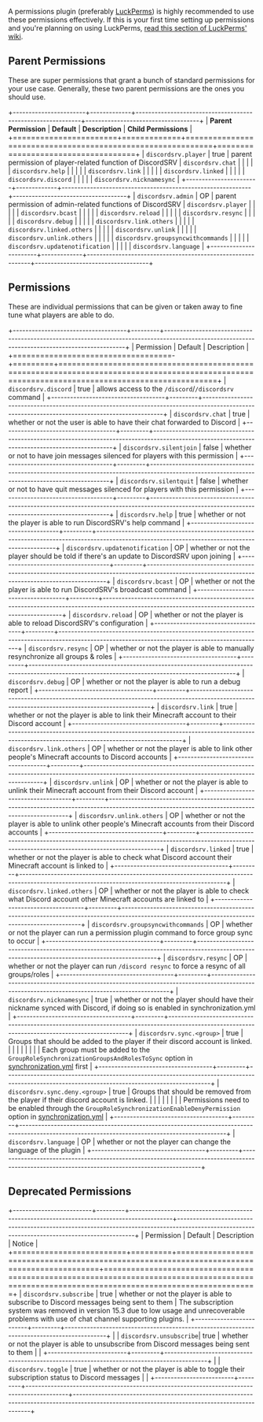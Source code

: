 A permissions plugin (preferably [LuckPerms](https://luckperms.net)) is highly recommended to use these permissions effectively. If this is your first time setting up permissions and you're planning on using LuckPerms, [read this section of LuckPerms' wiki](https://luckperms.net/wiki/Usage).

## Parent Permissions
These are super permissions that grant a bunch of standard permissions for your use case. Generally, these two parent permissions are the ones you should use.  

+-----------------------+-------------+------------------------------------------------------------+------------------------------------+
| **Parent Permission** | **Default** | **Description**                                            | **Child Permissions**              |
+=======================+=============+============================================================+====================================+
| `discordsrv.player`   | true        | parent permission of player-related function of DiscordSRV | `discordsrv.chat`                  |
|                       |             |                                                            | `discordsrv.help`                  |
|                       |             |                                                            | `discordsrv.link`                  |
|                       |             |                                                            | `discordsrv.linked`                |
|                       |             |                                                            | `discordsrv.discord`               |
|                       |             |                                                            | `discordsrv.nicknamesync`          |
+-----------------------+-------------+------------------------------------------------------------+------------------------------------+
| `discordsrv.admin`    | OP          | parent permission of admin-related functions of DiscordSRV | `discordsrv.player`                |
|                       |             |                                                            | `discordsrv.bcast`                 |
|                       |             |                                                            | `discordsrv.reload`                |
|                       |             |                                                            | `discordsrv.resync`                |
|                       |             |                                                            | `discordsrv.debug`                 |
|                       |             |                                                            | `discordsrv.link.others`           |
|                       |             |                                                            | `discordsrv.linked.others`         |
|                       |             |                                                            | `discordsrv.unlink`                |
|                       |             |                                                            | `discordsrv.unlink.others`         |
|                       |             |                                                            | `discordsrv.groupsyncwithcommands` |
|                       |             |                                                            | `discordsrv.updatenotification`    |
|                       |             |                                                            | `discordsrv.language`              |
+-----------------------+-------------+------------------------------------------------------------+------------------------------------+

## Permissions
These are individual permissions that can be given or taken away to fine tune what players are able to do.  

+------------------------------------+---------+-----------------------------------------------------------------------------------------------------------------------------------------------+
| Permission                         | Default | Description                                                                                                                                   |
+===================================-+=========+===============================================================================================================================================+
| `discordsrv.discord`               | true    | allows access to the `/discord`/`/discordsrv` command                                                                                         |
+------------------------------------+---------+-----------------------------------------------------------------------------------------------------------------------------------------------+
| `discordsrv.chat`                  | true    | whether or not the user is able to have their chat forwarded to Discord                                                                       |
+------------------------------------+---------+-----------------------------------------------------------------------------------------------------------------------------------------------+
| `discordsrv.silentjoin`            | false   | whether or not to have join messages silenced for players with this permission                                                                |
+------------------------------------+---------+-----------------------------------------------------------------------------------------------------------------------------------------------+
| `discordsrv.silentquit`            | false   | whether or not to have quit messages silenced for players with this permission                                                                |
+------------------------------------+---------+-----------------------------------------------------------------------------------------------------------------------------------------------+
| `discordsrv.help`                  | true    | whether or not the player is able to run DiscordSRV's help command                                                                            |
+------------------------------------+---------+-----------------------------------------------------------------------------------------------------------------------------------------------+
| `discordsrv.updatenotification`    | OP      | whether or not the player should be told if there's an update to DiscordSRV upon joining                                                      |
+------------------------------------+---------+-----------------------------------------------------------------------------------------------------------------------------------------------+
| `discordsrv.bcast`                 | OP      | whether or not the player is able to run DiscordSRV's broadcast command                                                                       |
+------------------------------------+---------+-----------------------------------------------------------------------------------------------------------------------------------------------+
| `discordsrv.reload`                | OP      | whether or not the player is able to reload DiscordSRV's configuration                                                                        |
+------------------------------------+---------+-----------------------------------------------------------------------------------------------------------------------------------------------+
| `discordsrv.resync`                | OP      | whether or not the player is able to manually resynchronize all groups & roles                                                                |
+------------------------------------+---------+-----------------------------------------------------------------------------------------------------------------------------------------------+
| `discordsrv.debug`                 | OP      | whether or not the player is able to run a debug report                                                                                       |
+------------------------------------+---------+-----------------------------------------------------------------------------------------------------------------------------------------------+
| `discordsrv.link`                  | true    | whether or not the player is able to link their Minecraft account to their Discord account                                                    |
+------------------------------------+---------+-----------------------------------------------------------------------------------------------------------------------------------------------+
| `discordsrv.link.others`           | OP      | whether or not the player is able to link other people's Minecraft accounts to Discord accounts                                               |
+------------------------------------+---------+-----------------------------------------------------------------------------------------------------------------------------------------------+
| `discordsrv.unlink`                | OP      | whether or not the player is able to unlink their Minecraft account from their Discord account                                                |
+------------------------------------+---------+-----------------------------------------------------------------------------------------------------------------------------------------------+
| `discordsrv.unlink.others`         | OP      | whether or not the player is able to unlink other people's Minecraft accounts from their Discord accounts                                     |
+------------------------------------+---------+-----------------------------------------------------------------------------------------------------------------------------------------------+
| `discordsrv.linked`                | true    | whether or not the player is able to check what Discord account their Minecraft account is linked to                                          |
+------------------------------------+---------+-----------------------------------------------------------------------------------------------------------------------------------------------+
| `discordsrv.linked.others`         | OP      | whether or not the player is able to check what Discord account other Minecraft accounts are linked to                                        |
+------------------------------------+---------+-----------------------------------------------------------------------------------------------------------------------------------------------+
| `discordsrv.groupsyncwithcommands` | OP      | whether or not the player can run a permission plugin command to force group sync to occur                                                    |
+------------------------------------+---------+-----------------------------------------------------------------------------------------------------------------------------------------------+
| `discordsrv.resync`                | OP      | whether or not the player can run `/discord resync` to force a resync of all groups/roles                                                     |
+------------------------------------+---------+-----------------------------------------------------------------------------------------------------------------------------------------------+
| `discordsrv.nicknamesync`          | true    | whether or not the player should have their nickname synced with Discord, if doing so is enabled in synchronization.yml                       |
+------------------------------------+---------+-----------------------------------------------------------------------------------------------------------------------------------------------+
| `discordsrv.sync.<group>`          | true    | Groups that should be added to the player if their discord account is linked.                                                                 |
|                                    |         |                                                                                                                                               |
|                                    |         | Each group must be added to the `GroupRoleSynchronizationGroupsAndRolesToSync` option in [synchronization.yml](../synchronization) first      |
+------------------------------------+---------+-----------------------------------------------------------------------------------------------------------------------------------------------+
| `discordsrv.sync.deny.<group>`     | true    | Groups that should be removed from the player if their discord account is linked.                                                             |
|                                    |         |                                                                                                                                               |
|                                    |         | Permissions need to be enabled through the `GroupRoleSynchronizationEnableDenyPermission` option in [synchronization.yml](../synchronization) |
+------------------------------------+---------+-----------------------------------------------------------------------------------------------------------------------------------------------+
| `discordsrv.language`              | OP      | whether or not the player can change the language of the plugin                                                                               |
+------------------------------------+---------+-----------------------------------------------------------------------------------------------------------------------------------------------+
## Deprecated Permissions

+-------------------------+---------+-------------------------------------------------------------------------------------------+----------------------------------------------------------------------------------------------------------------------------------------------+
| Permission              | Default | Description                                                                               | Notice                                                                                                                                       |
+=========================+=========+===========================================================================================+==============================================================================================================================================+
| `discordsrv.subscribe`  | true    | whether or not the player is able to subscribe to Discord messages being sent to them     | The subscription system was removed in version 15.3 due to low usage and unrecoverable problems with use of chat channel supporting plugins. |
+-------------------------+---------+-------------------------------------------------------------------------------------------+                                                                                                                                              |
| `discordsrv.unsubscribe`| true    | whether or not the player is able to unsubscribe from Discord messages being sent to them |                                                                                                                                              |
+-------------------------+---------+-------------------------------------------------------------------------------------------+                                                                                                                                              |
| `discordsrv.toggle`     | true    | whether or not the player is able to toggle their subscription status to Discord messages |                                                                                                                                              |
+-------------------------+---------+-------------------------------------------------------------------------------------------+----------------------------------------------------------------------------------------------------------------------------------------------+
